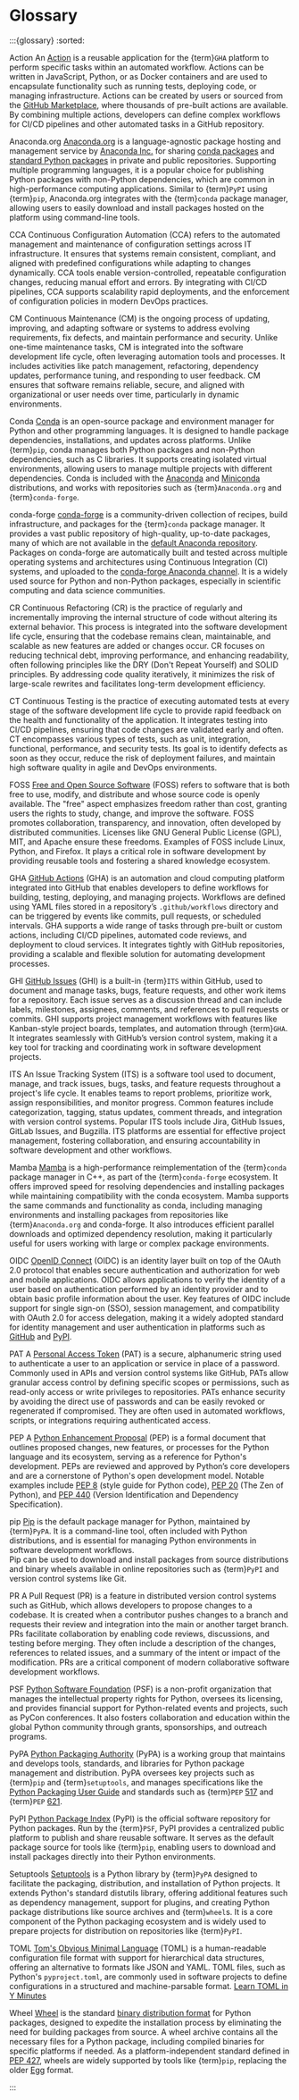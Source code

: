 # Glossary

:::{glossary}
:sorted:

Action
  An [Action](https://docs.github.com/en/actions/sharing-automations/creating-actions/about-custom-actions)
  is a reusable application for the {term}`GHA` platform
  to perform specific tasks within an automated workflow.
  Actions can be written in JavaScript, Python, or as Docker containers
  and are used to encapsulate functionality such as running tests,
  deploying code, or managing infrastructure.
  Actions can be created by users or sourced from the [GitHub Marketplace](https://github.com/marketplace),
  where thousands of pre-built actions are available.
  By combining multiple actions, developers can define complex workflows
  for CI/CD pipelines and other automated tasks in a GitHub repository.

Anaconda.org
  [Anaconda.org](http://www.anaconda.org/)
  is a language-agnostic package hosting and management service
  by [Anaconda Inc.](http://anaconda.com/)
  for sharing [conda packages](https://docs.conda.io/projects/conda/en/stable/user-guide/concepts/packages.html)
  and [standard Python packages](https://docs.anaconda.com/anacondaorg/user-guide/packages/standard-python-packages/)
  in private and public repositories.
  Supporting multiple programming languages, it is a popular choice
  for publishing Python packages with non-Python dependencies,
  which are common in high-performance computing applications.
  Similar to {term}`PyPI` using {term}`pip`,
  Anaconda.org integrates with the {term}`conda` package manager, 
  allowing users to easily download and install packages 
  hosted on the platform using command-line tools.

CCA
  Continuous Configuration Automation (CCA)
  refers to the automated management and maintenance
  of configuration settings across IT infrastructure.
  It ensures that systems remain consistent, compliant,
  and aligned with predefined configurations while adapting to changes dynamically.
  CCA tools enable version-controlled, repeatable configuration changes,
  reducing manual effort and errors.
  By integrating with CI/CD pipelines, CCA supports scalability
  rapid deployments, and the enforcement of configuration policies in modern DevOps practices.

CM
  Continuous Maintenance (CM) is the ongoing process of updating,
  improving, and adapting software or systems to address evolving requirements,
  fix defects, and maintain performance and security.
  Unlike one-time maintenance tasks, CM
  is integrated into the software development life cycle,
  often leveraging automation tools and processes.
  It includes activities like patch management, refactoring,
  dependency updates, performance tuning, and responding to user feedback.
  CM ensures that software remains reliable, secure,
  and aligned with organizational or user needs over time, particularly in dynamic environments.

Conda
  [Conda](https://docs.conda.i) is an open-source package and environment manager
  for Python and other programming languages.
  It is designed to handle package dependencies, installations,
  and updates across platforms.
  Unlike {term}`pip`, conda manages both Python packages
  and non-Python dependencies, such as C libraries.
  It supports creating isolated virtual environments,
  allowing users to manage multiple projects with different dependencies.
  Conda is included with the [Anaconda](https://docs.anaconda.com/anaconda/)
  and [Miniconda](https://docs.anaconda.com/miniconda/) distributions,
  and works with repositories such as {term}`Anaconda.org` and {term}`conda-forge`.

conda-forge
  [conda-forge](https://conda-forge.org/) is a community-driven collection of recipes,
  build infrastructure, and packages for the {term}`conda` package manager.
  It provides a vast public repository of high-quality, up-to-date packages,
  many of which are not available in the [default Anaconda repository](https://repo.anaconda.com/pkgs/).
  Packages on conda-forge are automatically built
  and tested across multiple operating systems and architectures
  using Continuous Integration (CI) systems,
  and uploaded to the [conda-forge Anaconda channel](https://anaconda.org/conda-forge).
  It is a widely used source for Python and non-Python packages,
  especially in scientific computing and data science communities.

CR
  Continuous Refactoring (CR) is the practice of regularly and incrementally
  improving the internal structure of code without altering its external behavior.
  This process is integrated into the software development life cycle,
  ensuring that the codebase remains clean, maintainable, and scalable
  as new features are added or changes occur.
  CR focuses on reducing technical debt, improving performance,
  and enhancing readability, often following principles like the
  DRY (Don't Repeat Yourself) and SOLID principles.
  By addressing code quality iteratively, it minimizes the risk of
  large-scale rewrites and facilitates long-term development efficiency.

CT
  Continuous Testing is the practice of executing automated tests
  at every stage of the software development life cycle
  to provide rapid feedback on the health and functionality of the application.
  It integrates testing into CI/CD pipelines,
  ensuring that code changes are validated early and often.
  CT encompasses various types of tests, such as unit,
  integration, functional, performance, and security tests.
  Its goal is to identify defects as soon as they occur,
  reduce the risk of deployment failures,
  and maintain high software quality in agile and DevOps environments.

FOSS
  [Free and Open Source Software](https://en.wikipedia.org/wiki/Free_and_open-source_software) (FOSS)
  refers to software that is both free to use,
  modify, and distribute and whose source code is openly available.
  The "free" aspect emphasizes freedom rather than cost,
  granting users the rights to study, change, and improve the software.
  FOSS promotes collaboration, transparency, and innovation,
  often developed by distributed communities.
  Licenses like GNU General Public License (GPL), MIT, and Apache ensure these freedoms.
  Examples of FOSS include Linux, Python, and Firefox.
  It plays a critical role in software development
  by providing reusable tools and fostering a shared knowledge ecosystem.  

GHA
  [GitHub Actions](https://github.com/features/actions) (GHA)
  is an automation and cloud computing platform integrated into GitHub
  that enables developers to define workflows for building,
  testing, deploying, and managing projects.
  Workflows are defined using YAML files stored in a repository’s `.github/workflows` directory
  and can be triggered by events like commits, pull requests, or scheduled intervals.
  GHA supports a wide range of tasks through pre-built or custom actions,
  including CI/CD pipelines, automated code reviews, and deployment to cloud services.
  It integrates tightly with GitHub repositories, providing a scalable and flexible solution
  for automating development processes.

GHI
  [GitHub Issues](https://github.com/features/issues) (GHI)
  is a built-in {term}`ITS` within GitHub,
  used to document and manage tasks, bugs, feature requests,
  and other work items for a repository.
  Each issue serves as a discussion thread and can include labels,
  milestones, assignees, comments, and references to pull requests or commits.
  GHI supports project management workflows with features like Kanban-style project boards,
  templates, and automation through {term}`GHA`.
  It integrates seamlessly with GitHub’s version control system,
  making it a key tool for tracking and coordinating work in software development projects.

ITS
  An Issue Tracking System (ITS) is a software tool used to document,
  manage, and track issues, bugs, tasks, and feature requests throughout a project's life cycle.
  It enables teams to report problems, prioritize work, assign responsibilities, and monitor progress.
  Common features include categorization, tagging, status updates, comment threads,
  and integration with version control systems.
  Popular ITS tools include Jira, GitHub Issues, GitLab Issues, and Bugzilla.
  ITS platforms are essential for effective project management, fostering collaboration,
  and ensuring accountability in software development and other workflows.


Mamba
  [Mamba](https://mamba.readthedocs.io/) is a high-performance
  reimplementation of the {term}`conda` package manager in C++,
  as part of the {term}`conda-forge` ecosystem.
  It offers improved speed for resolving dependencies and installing packages
  while maintaining compatibility with the conda ecosystem.
  Mamba supports the same commands and functionality as conda,
  including managing environments and installing packages
  from repositories like {term}`Anaconda.org` and conda-forge.
  It also introduces efficient parallel downloads
  and optimized dependency resolution,
  making it particularly useful for users
  working with large or complex package environments.

OIDC
  [OpenID Connect](https://openid.net/connect/) (OIDC)
  is an identity layer built on top of the OAuth 2.0 protocol
  that enables secure authentication and authorization for web and mobile applications.
  OIDC allows applications to verify the identity of a user based on authentication
  performed by an identity provider and to obtain basic profile information about the user.
  Key features of OIDC include support for single sign-on (SSO), session management, 
  and compatibility with OAuth 2.0 for access delegation, making it a widely adopted standard 
  for identity management and user authentication in platforms such as
  [GitHub](https://docs.github.com/en/actions/security-for-github-actions/security-hardening-your-deployments/about-security-hardening-with-openid-connect)
  and [PyPI](https://docs.pypi.org/trusted-publishers/).

PAT
  A [Personal Access Token](https://docs.github.com/en/authentication/keeping-your-account-and-data-secure/managing-your-personal-access-tokens) (PAT)
  is a secure, alphanumeric string used to authenticate a user
  to an application or service in place of a password.
  Commonly used in APIs and version control systems like GitHub,
  PATs allow granular access control by defining specific scopes or permissions,
  such as read-only access or write privileges to repositories.
  PATs enhance security by avoiding the direct use of passwords
  and can be easily revoked or regenerated if compromised.
  They are often used in automated workflows, scripts,
  or integrations requiring authenticated access.

PEP
  A [Python Enhancement Proposal](https://peps.python.org/) (PEP)
  is a formal document that outlines proposed changes, new features,
  or processes for the Python language and its ecosystem,
  serving as a reference for Python's development.
  PEPs are reviewed and approved by Python’s core developers
  and are a cornerstone of Python's open development model.
  Notable examples include [PEP 8](https://peps.python.org/pep-0008/) (style guide for Python code),
  [PEP 20](https://peps.python.org/pep-0020/) (The Zen of Python), and
  [PEP 440](https://peps.python.org/pep-0440/) (Version Identification and Dependency Specification).

pip
  [Pip](https://pip.pypa.io) is the default package manager for Python,
  maintained by {term}`PyPA`.
  It is a command-line tool, often included with Python distributions,
  and is essential for managing Python environments in software development workflows.  
  Pip can be used to download and install packages
  from source distributions and binary wheels available
  in online repositories such as {term}`PyPI`
  and version control systems like Git.

PR
  A Pull Request (PR) is a feature in distributed version control systems such as GitHub,
  which allows developers to propose changes to a codebase.
  It is created when a contributor pushes changes to a branch
  and requests their review and integration into the main or another target branch.
  PRs facilitate collaboration by enabling code reviews,
  discussions, and testing before merging.
  They often include a description of the changes, references to related issues, 
  and a summary of the intent or impact of the modification.
  PRs are a critical component of modern collaborative software development workflows.

PSF
  [Python Software Foundation](https://www.python.org/psf-landing/) (PSF)
  is a non-profit organization that manages the intellectual property rights
  for Python, oversees its licensing, and provides financial support
  for Python-related events and projects, such as PyCon conferences.
  It also fosters collaboration and education within the global Python community
  through grants, sponsorships, and outreach programs.

PyPA
  [Python Packaging Authority](https://www.pypa.io/) (PyPA)
  is a working group that maintains and develops tools, standards,
  and libraries for Python package management and distribution.
  PyPA oversees key projects such as {term}`pip` and {term}`setuptools`,
  and manages specifications like the
  [Python Packaging User Guide](https://packaging.python.org/en/latest/)
  and standards such as {term}`PEP` [517](https://peps.python.org/pep-0517/)
  and {term}`PEP` [621](https://peps.python.org/pep-0621/).

PyPI
  [Python Package Index](https://pypi.org/) (PyPI)
  is the official software repository for Python packages.
  Run by the {term}`PSF`, PyPI provides a centralized public platform
  to publish and share reusable software.
  It serves as the default package source for tools like {term}`pip`,
  enabling users to download and install packages
  directly into their Python environments.

Setuptools
  [Setuptools](https://setuptools.pypa.io/) is a Python library by {term}`PyPA`
  designed to facilitate the packaging, distribution, and installation of Python projects.
  It extends Python's standard distutils library,
  offering additional features such as dependency management,
  support for plugins, and creating Python package distributions
  like source archives and {term}`wheel`s.
  It is a core component of the Python packaging ecosystem
  and is widely used to prepare projects for distribution on repositories like {term}`PyPI`.

TOML
  [Tom's Obvious Minimal Language](https://toml.io) (TOML)
  is a human-readable configuration file format
  with support for hierarchical data structures,
  offering an alternative to formats like JSON and YAML.
  TOML files, such as Python's `pyproject.toml`,
  are commonly used in software projects
  to define configurations in a structured and machine-parsable format.
  [Learn TOML in Y Minutes](https://learnxinyminutes.com/docs/toml/)

Wheel
  [Wheel](https://packaging.python.org/en/latest/glossary/#term-Wheel) is the standard
  [binary distribution format](https://packaging.python.org/en/latest/specifications/binary-distribution-format/#binary-distribution-format)
  for Python packages, designed to expedite the installation process
  by eliminating the need for building packages from source.
  A wheel archive contains all the necessary files
  for a Python package, including compiled binaries for specific platforms if needed.
  As a platform-independent standard defined in [PEP 427](https://www.python.org/dev/peps/pep-0427/),
  wheels are widely supported by tools like {term}`pip`,
  replacing the older [Egg](https://packaging.python.org/en/latest/glossary/#term-Egg) format.

:::
